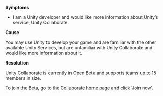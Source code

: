 
        

**Symptoms** 

*   I am a Unity developer and would like more information about Unity’s service, Unity Collaborate.

**Cause** 

You may use Unity to develop your game and are familiar with the other available Unity Services, but are unfamiliar with Unity Collaborate and would like more information about it.

**Resolution** 

Unity Collaborate is currently in Open Beta and supports teams up to 15 members in size.

To join the Beta, go to the [Collaborate home page](https://unity3d.com/services/collaborate) and click 'Join now'.

      